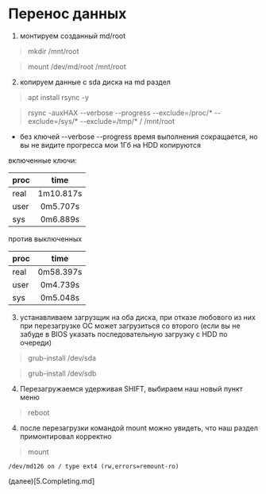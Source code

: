 # Перенос данных
1. монтируем созданный md/root
  > mkdir /mnt/root

  > mount /dev/md/root /mnt/root

2. копируем данные с sda диска на md раздел
  > apt install rsync -y

  > rsync -auxHAX --verbose --progress --exclude=/proc/* --exclude=/sys/* --exclude=/tmp/* / /mnt/root

  - без ключей --verbose --progress время выполнения сокращается, но вы не видите прогресса
мои 1Гб на HDD копируются

включенные ключи:

| proc |   time     |
|:-----|:----------:|
| real |	1m10.817s |
| user |  0m5.707s  |
| sys	 |  0m6.889s  |

против выключенных

| proc |   time     |
|:-----|:----------:|
| real |  0m58.397s |
| user |	0m4.739s  |
| sys	 |  0m5.048s  |

3. устанавливаем загрузщик на оба диска, при отказе любового из них при перезагрузке ОС может загрузиться со второго (если вы не забуде в BIOS указать последовательную загрузку с HDD по очереди)
  > grub-install /dev/sda

  > grub-install /dev/sdb

4. Перезагружаемся удерживая SHIFT, выбираем наш новый пункт меню
  > reboot


4. после перезагрузки командой mount можно увидеть, что наш раздел примонтировал корректно
  > mount

```
/dev/md126 on / type ext4 (rw,errors=remount-ro)
```

(далее)[5.Completing.md]
